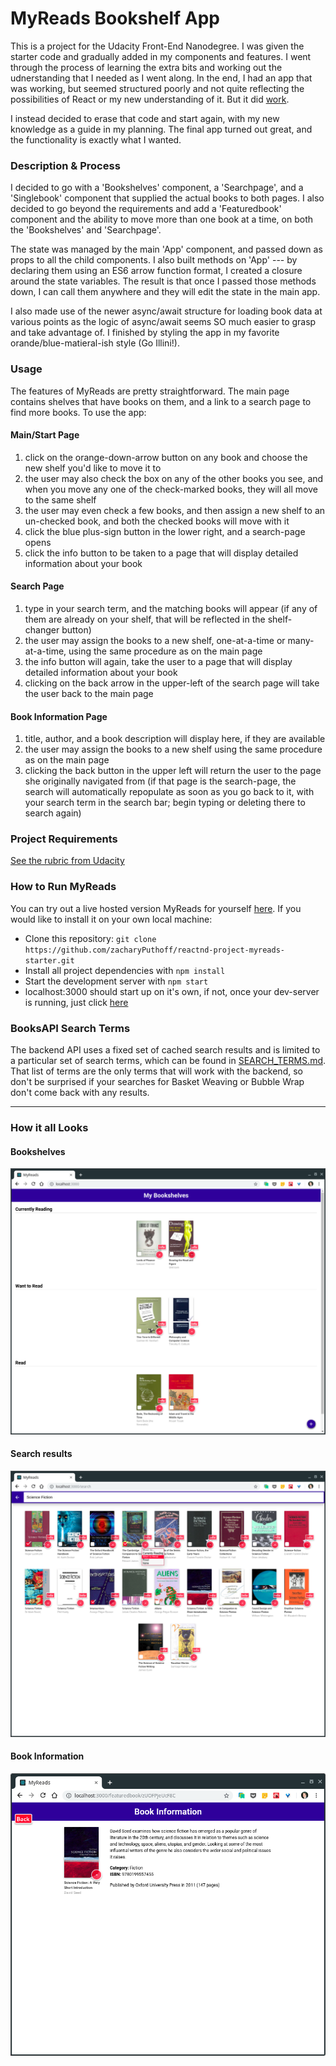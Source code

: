 # MyReads Bookshelf App

This is a project for the Udacity Front-End Nanodegree. I was given the starter code and gradually added in my components and features. I went through the process of learning the extra bits and working out the udnerstanding that I needed as I went along. In the end, I had an app that was working, but seemed structured poorly and not quite reflecting the possibilities of React or my new understanding of it. But it did [work]().

I instead decided to erase that code and start again, with my new knowledge as a guide in my planning. The final app turned out great, and the functionality is exactly what I wanted.

### Description & Process

I decided to go with a 'Bookshelves' component, a 'Searchpage', and a 'Singlebook' component that supplied the actual books to both pages. I also decided to go beyond the requirements and add a 'Featuredbook' component and the ability to move more than one book at a time, on both the 'Bookshelves' and 'Searchpage'.

The state was managed by the main 'App' component, and passed down as props to all the child components. I also built methods on 'App' --- by declaring them using an ES6 arrow function format, I created a closure around the state variables. The result is that once I passed those methods down, I can call them anywhere and they will edit the state in the main app.

I also made use of the newer async/await structure for loading book data at various points as the logic of async/await seems SO much easier to grasp and take advantage of. I finished by styling the app in my favorite orande/blue-matieral-ish style (Go Illini!).

### Usage

The features of MyReads are pretty straightforward. The main page contains shelves that have books on them, and a link to a search page to find more books. To use the app:

#### Main/Start Page
1. click on the orange-down-arrow button on any book and choose the new shelf you'd like to move it to
2. the user may also check the box on any of the other books you see, and when you move any one of the check-marked books, they will all move to the same shelf
3. the user may even check a few books, and then assign a new shelf to an un-checked book, and both the checked books will move with it
4. click the blue plus-sign button in the lower right, and a search-page opens
5. click the info button to be taken to a page that will display detailed information about your book

#### Search Page
1. type in your search term, and the matching books will appear (if any of them are already on your shelf, that will be reflected in the shelf-changer button)
2. the user may assign the books to a new shelf, one-at-a-time or many-at-a-time, using the same procedure as on the main page
3. the info button will again, take the user to a page that will display detailed information about your book
4. clicking on the back arrow in the upper-left of the search page will take the user back to the main page

#### Book Information Page
1. title, author, and a book description will display here, if they are available
2. the user may assign the books to a new shelf using the same procedure as on the main page
3. clicking the back button in the upper left will return the user to the page she originally navigated from (if that page is the search-page, the search will automatically repopulate as soon as you go back to it, with your search term in the search bar; begin typing or deleting there to search again)


### Project Requirements

[See the rubric from Udacity](https://review.udacity.com/#!/rubrics/918/view)

### How to Run MyReads

You can try out a live hosted version MyReads for yourself [here](). If you would like to install it on your own local machine:

+ Clone this repository: `git clone https://github.com/zacharyPuthoff/reactnd-project-myreads-starter.git`
+ Install all project dependencies with `npm install`
+ Start the development server with `npm start`
+ localhost:3000 should start up on it's own, if not, once your dev-server is running, just click [here](http://localhost:3000)

### BooksAPI Search Terms

The backend API uses a fixed set of cached search results and is limited to a particular set of search terms, which can be found in [SEARCH_TERMS.md](SEARCH_TERMS.md). That list of terms are the only terms that will work with the backend, so don't be surprised if your searches for Basket Weaving or Bubble Wrap don't come back with any results.

---

### How it all Looks

#### Bookshelves

![Screenshot react bookshelves](./screenshots/main.png)


#### Search results

![Screenshot react search results](./screenshots/search.png)

#### Book Information

![Screenshot react book information](./screenshots/book-info.png)
